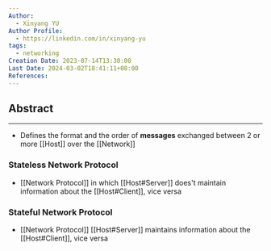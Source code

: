 ```yaml
---
Author:
  - Xinyang YU
Author Profile:
  - https://linkedin.com/in/xinyang-yu
tags:
  - networking
Creation Date: 2023-07-14T13:30:00
Last Date: 2024-03-02T18:41:11+08:00
References: 
---
```

## Abstract
---
- Defines the format and the order of **messages** exchanged between 2 or more [[Host]] over the [[Network]]


### Stateless Network Protocol
- [[Network Protocol]] in which [[Host#Server]] does't maintain information about the [[Host#Client]], vice versa

### Stateful Network Protocol
- [[Network Protocol]] [[Host#Server]] maintains information about the [[Host#Client]], vice versa